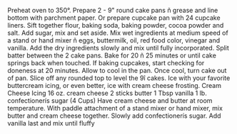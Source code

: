 Preheat oven to 350°. Prepare 2 - 9" round cake pans ñ grease and line bottom with parchment paper.
Or prepare cupcake pan with 24 cupcake liners. Sift together flour, baking soda, baking powder, cocoa
powder and salt. Add sugar, mix and set aside. Mix wet ingredients at medium speed of a stand or hand
mixer ñ eggs, buttermilk, oil, red food color, vinegar and vanilla. Add the dry ingredients slowly and mix
until fully incorporated. Split batter between the 2 cake pans. Bake for 20 ñ 25 minutes or until cake
springs back when touched. If baking cupcakes, start checking for doneness at 20 minutes. Allow to
cool in the pan. Once cool, turn cake out of pan. Slice off any rounded top to level the 9î cakes. Ice with
your favorite buttercream icing, or even better, ice with cream cheese frosting.
Cream Cheese Icing
16 oz. cream cheese
2 sticks butter
1 Tbsp vanilla
1 lb. confectionerís sugar (4 Cups)
Have cream cheese and butter at room temperature. With paddle attachment of a stand mixer or hand
mixer, mix butter and cream cheese together. Slowly add confectionerís sugar. Add vanilla last and mix
until fluffy